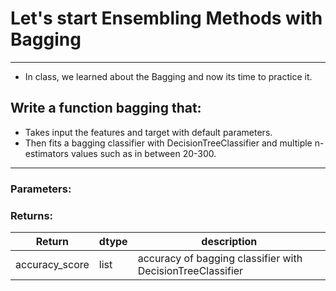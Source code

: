 # Let's start Ensembling Methods with Bagging
***

- In class, we learned about the Bagging and now its time to practice it.

## Write a function bagging that:

- Takes input the features and target with default parameters.
- Then fits a bagging classifier with DecisionTreeClassifier and multiple n-estimators values such as in between 20-300.
***

### Parameters:




### Returns:

| Return | dtype | description |
| --- | --- | --- |
| accuracy_score | list | accuracy of bagging classifier with DecisionTreeClassifier  |
